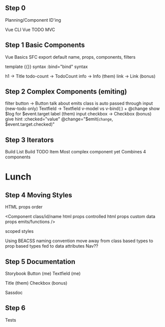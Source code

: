 ## Step 0

Planning/Component ID'ing

Vue CLI
Vue TODO MVC

## Step 1 Basic Components

Vue Basics
SFC
export default
  name, props, components, filters

template
  {{}} syntax
  <slot>
  :bind="bind" syntax


h1 -> Title
todo-count -> TodoCount
info -> Info (them)
link -> Link (bonus)

## Step 2 Complex Components (emiting)

filter button -> Button
  talk about emits
  class is auto passed through
input (new-todo only) Textfield -> Textfield
  v-model vs v-bind(:) + @change
  show $log for $event.target
label (them)
input checkbox -> Checkbox (bonus)
  give hint
    :checked="value"
    @change="$emit(`change`, $event.target.checked)"


## Step 3 Iterators
Build List
Build TODO Item
  Most complex component yet
  Combines 4 components

# Lunch

## Step 4 Moving Styles
HTML props order

<Component class/id/name
  html props
  controlled html props
  custom data props
  emits/functions
/>

scoped styles

Using BEACSS naming convention
  move away from class based types to prop based types fed to data attributes
Nav??

## Step 5 Documentation

Storybook
Button (me)
Textfield (me)

Title (them)
Checkbox (bonus)


Sassdoc

## Step 6

Tests